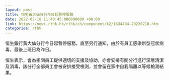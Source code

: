 ```yaml
---
layout: post
title: 恒生黃大仙分行今日起暫停服務
date: 2022-02-18 11:40:45.000000000 +08:00
link: https://news.rthk.hk/rthk/ch/component/k2/1634434-20220218.htm
categories: rthk
---
```


恒生銀行黃大仙分行今日起暫停服務，直至另行通知，由於有員工感染新型冠狀病毒，最後上班日為昨日。

恒生表示，會為相關員工提供適切的支援及協助，亦會安排有關分行進行深層清潔及消毒，該分行全部員工會被安排接受檢測，並會留在家中自我隔離以等候檢測結果。
